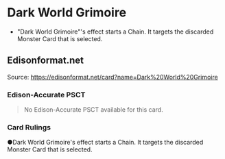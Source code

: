 # Dark World Grimoire

*   "Dark World Grimoire"'s effect starts a Chain. It targets the discarded Monster Card that is selected.

## Edisonformat.net

Source: https://edisonformat.net/card?name=Dark%20World%20Grimoire

### Edison-Accurate PSCT

> No Edison-Accurate PSCT available for this card.

### Card Rulings

●Dark World Grimoire's effect starts a Chain. It targets the discarded Monster Card that is selected.
            